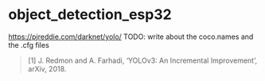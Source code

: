 # object_detection_esp32

https://pjreddie.com/darknet/yolo/
TODO: write about the coco.names and the .cfg files 

> [1] J. Redmon and A. Farhadi, ‘YOLOv3: An Incremental Improvement’, arXiv, 2018.
